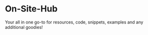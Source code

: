 # On-Site-Hub
Your all in one go-to for resources, code, snippets, examples and any additional goodies!
